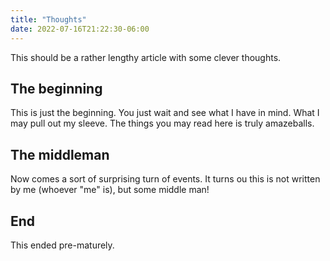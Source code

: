 ```yaml
---
title: "Thoughts"
date: 2022-07-16T21:22:30-06:00
---
```


This should be a rather lengthy article with some clever thoughts.

## The beginning

This is just the beginning. You just wait and see what I have in mind. What I may pull
out my sleeve. The things you may read here is truly amazeballs.

## The middleman

Now comes a sort of surprising turn of events. It turns ou this is not written by me
(whoever "me" is), but some middle man!

## End

This ended pre-maturely.
